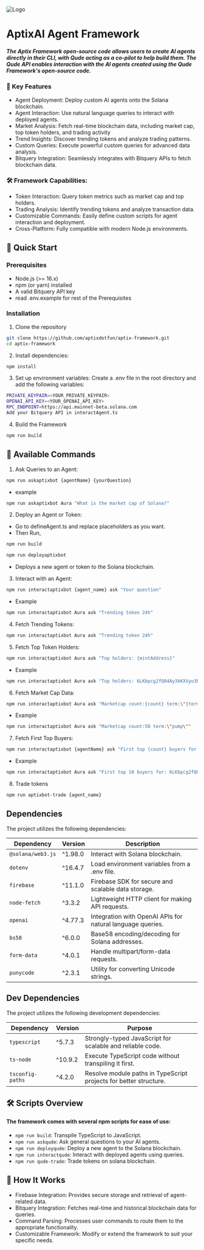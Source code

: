 
![Logo](https://media.discordapp.net/attachments/1333920253532569601/1333988510171926589/shdfghfdsg.png?ex=679ae51d&is=6799939d&hm=e805844208deab7a242184f9433c19bb280fd793857d6fe44c1f5441cde5a2cc&=&format=webp&quality=lossless)

# AptixAI Agent Framework
##### The Aptix Framework open-source code allows users to create AI agents directly in their CLI, with Qude acting as a co-pilot to help build them. The Qude API enables interaction with the AI agents created using the Qude Framework's open-source code.

### 🌟 Key Features
- Agent Deployment: Deploy custom AI agents onto the Solana blockchain.
- Agent Interaction: Use natural language queries to interact with deployed agents.
- Market Analysis: Fetch real-time blockchain data, including market cap, top token holders, and trading activity
- Trend Insights: Discover trending tokens and analyze trading patterns.
- Custom Queries: Execute powerful custom queries for advanced data analysis.
- Bitquery Integration: Seamlessly integrates with Bitquery APIs to fetch blockchain data.

### 🛠 Framework Capabilities:
- Token Interaction: Query token metrics such as market cap and top holders.
- Trading Analysis: Identify trending tokens and analyze transaction data.
- Customizable Commands: Easily define custom scripts for agent interaction and deployment.
- Cross-Platform: Fully compatible with modern Node.js environments.

## 🚀 Quick Start
### Prerequisites
- Node.js (>= 16.x)
- npm (or yarn) installed
- A valid Bitquery API key
- read .env.example for rest of the Prerequisites

### Installation 
1. Clone the repository
``` bash 
git clone https://github.com/aptixdotfun/aptix-framework.git
cd aptix-framework
```
2. Install dependencies:
``` bash
npm install
```
3. Set up environment variables: Create a .env file in the root directory and add the following variables:
 
```bash
PRIVATE_KEYPAIR=<YOUR_PRIVATE_KEYPAIR>
OPENAI_API_KEY=<YOUR_OPENAI_API_KEY> 
RPC_ENDPOINT=https://api.mainnet-beta.solana.com 
Add your Bitquery API in interactAgent.ts 
```
4. Build the Framework
```bash
npm run build
```

## 📜 Available Commands
1. Ask Queries to an Agent:
```bash
npm run askaptixbot {agentName} {yourQuestion}
```
   - example
   ```bash
   npm run askaptixbot Aura "What is the market cap of Solana?"
```
2. Deploy an Agent or Token:
- Go to defineAgent.ts and replace placeholders as you want. 
- Then Run,
```bash 
npm run build 
```
```bash
npm run deployaptixbot
```
- Deploys a new agent or token to the Solana blockchain.

3. Interact with an Agent:
```bash
npm run interactaptixbot {agent_name} ask "Your question"
```
- Example 
```bash
npm run interactaptixbot Aura ask "Trending token 24h"
```
4. Fetch Trending Tokens:
```bash 
npm run interactaptixbot Aura ask "Trending token 24h"
```
5. Fetch Top Token Holders:
```bash
npm run interactaptixbot Aura ask "Top holders: {mintAddress}"
```
- Example 
```bash
npm run interactaptixbot Aura ask "Top holders: 6LKbpcg2fQ84Ay3kKXVyo3bHUGe3s36g9EVbKYSupump"
```
6. Fetch Market Cap Data:
```bash
npm run interactaptixbot Aura ask "Marketcap count:{count} term:\"{term}\""
``` 
- Example
```bash
npm run interactaptixbot Aura ask "Marketcap count:50 term:\"pump\""
```
7. Fetch First Top Buyers:
```bash
npm run interactaptixbot {agentName} ask "First top {count} buyers for: {mintAddress}"
```
- Example 
```bash 
npm run interactaptixbot Aura ask "First top 10 buyers for: 6LKbpcg2fQ84Ay3kKXVyo3bHUGe3s36g9EVbKYSupump"
```
8. Trade tokens
```bash 
npm run aptixbot-trade {agent_name}
```
## Dependencies

The project utilizes the following dependencies:

| Dependency         | Version  | Description                                                                 |
|--------------------|----------|-------------------------------------------------------------------------|
| `@solana/web3.js`          | ^1.98.0  | Interact with Solana blockchain.	                             |
| `dotenv`             | ^16.4.7   | Load environment variables from a .env file.           |
| `firebase`   | ^11.1.0  | Firebase SDK for secure and scalable data storage.                          |
| `node-fetch`           | ^3.3.2  | Lightweight HTTP client for making API requests.                            |
| `openai`           | ^4.77.3  | Integration with OpenAI APIs for natural language queries.              |
| `bs58`          | ^6.0.0	  | Base58 encoding/decoding for Solana addresses.	                             |
| `form-data`             | ^4.0.1   | Handle multipart/form-data requests.          |
| `punycode`   | ^2.3.1	  | Utility for converting Unicode strings.


## Dev Dependencies

The project utilizes the following development dependencies:

| Dependency         | Version  | Purpose                                                                 |
|--------------------|----------|-------------------------------------------------------------------------|
| `typescript`          | ^5.7.3  | Strongly-typed JavaScript for scalable and reliable code.	                                      |
| `ts-node`   | ^10.9.2  | Execute TypeScript code without transpiling it first.                          |
| `tsconfig-paths`           | ^4.2.0  | Resolve module paths in TypeScript projects for better structure.                            

## 🛠 Scripts Overview
#### The framework comes with several npm scripts for ease of use:

- `npm run build`: Transpile TypeScript to JavaScript.
- `npm run askqude`: Ask general questions to your AI agents.
- `npm run deployqude`: Deploy a new agent to the Solana blockchain.
- `npm run interactqude`: Interact with deployed agents using queries.
- `npm run qude-trade`: Trade tokens on solana blockchain.

## 🔧 How It Works
- Firebase Integration: Provides secure storage and retrieval of agent-related data.
- Bitquery Integration: Fetches real-time and historical blockchain data for queries.
- Command Parsing: Processes user commands to route them to the appropriate functionality.
- Customizable Framework: Modify or extend the framework to suit your specific needs.
